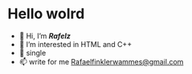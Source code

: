 # Hello wolrd

- 👋 Hi, I’m ***Rafelz***
- 👀 I’m interested in HTML and C++
- 💞️ single 
- 📫 write for me Rafaelfinklerwammes@gmail.com

<!---
rafelzz/rafelzz is a ✨ special ✨ repository because its `README.md` (this file) appears on your GitHub profile.
You can click the Preview link to take a look at your changes.
--->

